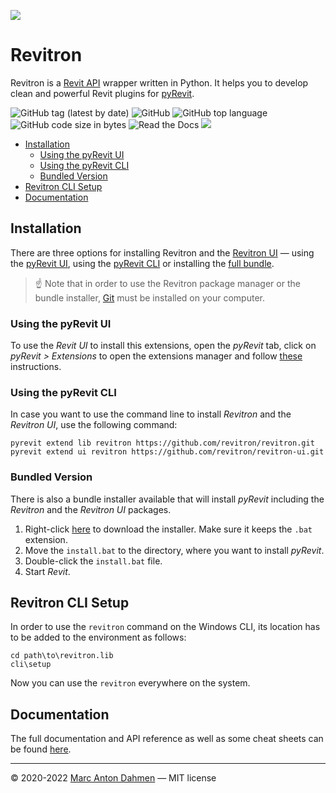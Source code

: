 ![](https://raw.githubusercontent.com/revitron/revitron/master/svg/revitron-readme.svg)

# Revitron

Revitron is a [Revit API](https://www.revitapidocs.com/) wrapper written in Python. It helps you to develop clean and powerful Revit plugins for [pyRevit](https://github.com/eirannejad/pyRevit). 

![GitHub tag (latest by date)](https://img.shields.io/github/v/tag/revitron/revitron?label=version&color=222222)
![GitHub](https://img.shields.io/github/license/revitron/revitron?color=222222)
![GitHub top language](https://img.shields.io/github/languages/top/revitron/revitron?color=222222)
![GitHub code size in bytes](https://img.shields.io/github/languages/code-size/revitron/revitron?color=222222)
![Read the Docs](https://img.shields.io/readthedocs/revitron?color=222222)
![](https://img.shields.io/badge/Revit-2019--2023-222222)

- [Installation](#installation)
	- [Using the pyRevit UI](#using-the-pyrevit-ui)
	- [Using the pyRevit CLI](#using-the-pyrevit-cli)
	- [Bundled Version](#bundled-version)
- [Revitron CLI Setup](#revitron-cli-setup)
- [Documentation](#documentation)

## Installation

There are three options for installing Revitron and the [Revitron UI](https://revitron-ui.readthedocs.io/) &mdash; using the [pyRevit UI](#using-the-pyrevit-ui), using the [pyRevit CLI](#using-the-pyrevit-cli) or installing the [full bundle](#bundled-version).

> ☝ Note that in order to use the Revitron package manager or the bundle installer, [Git](https://git-scm.com/) must be installed on your computer.

### Using the pyRevit UI

To use the *Revit UI* to install this extensions, open the *pyRevit* tab, click on *pyRevit > Extensions* to open the extensions manager and follow [these](https://www.notion.so/Install-Extensions-0753ab78c0ce46149f962acc50892491) instructions.

### Using the pyRevit CLI

In case you want to use the command line to install *Revitron* and the *Revitron UI*, use the following command:

	pyrevit extend lib revitron https://github.com/revitron/revitron.git
	pyrevit extend ui revitron https://github.com/revitron/revitron-ui.git

### Bundled Version

There is also a bundle installer available that will install *pyRevit* including the *Revitron* and the *Revitron UI* packages.

1. Right-click [here](https://raw.githubusercontent.com/revitron/installer/master/install.bat) to download the installer. Make sure it keeps the `.bat` extension.
2. Move the `install.bat` to the directory, where you want to install *pyRevit*.
3. Double-click the `install.bat` file.
4. Start *Revit*.

## Revitron CLI Setup

In order to use the `revitron` command on the Windows CLI, its location has to be added to the environment as follows:

	cd path\to\revitron.lib
	cli\setup

Now you can use the `revitron` everywhere on the system.

## Documentation

The full documentation and API reference as well as some cheat sheets can be found [here](https://revitron.readthedocs.io/).

---

&copy; 2020-2022 [Marc Anton Dahmen](https://marcdahmen.de) &mdash; MIT license